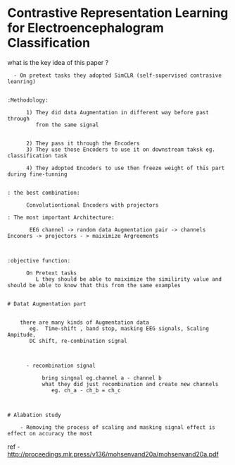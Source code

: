 # Contrastive Representation Learning for Electroencephalogram Classification

   what is the key idea of this paper ?
      
      - On pretext tasks they adopted SimCLR (self-supervised contrasive leanring) 
       

    :Methodology:
          
          1) They did data Augmentation in different way before past through 
             from the same signal 


          2) They pass it through the Encoders 
          3) They use those Encoders to use it on downstream taksk eg. classification task 

          4) They adopted Encoders to use then freeze weight of this part during fine-tunning 
    

    : the best combination: 
         
          Convolutiontional Encoders with projectors

    : The most important Architecture: 
        
           EEG channel -> random data Augmentation pair -> channels Enconers -> projectors - > maiximize Argreements

    

    :objective function:
          
          On Pretext tasks
             L they should be able to maiximize the similirity value and should be able to know that this from the same examples
   

    # Datat Augmentation part  
     

        there are many kinds of Augmentation data 
           eg.  Time-shift , band stop, masking EEG signals, Scaling Ampitude, 
           DC shift, re-combination signal 



          - recombination signal  
               
               bring singnal eg.channel a - channel b 
               what they did just recombination and create new channels 
                  eg. ch_a - ch_b = ch_c
                  
    

    # Alabation study 
       
        - Removing the process of scaling and masking signal effect is effect on accuracy the most 

ref - http://proceedings.mlr.press/v136/mohsenvand20a/mohsenvand20a.pdf
